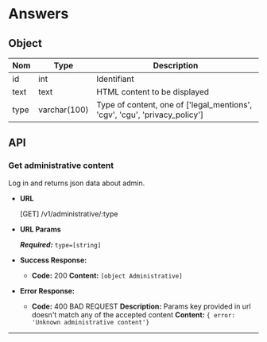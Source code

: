 # Answers

## Object

**Nom**               | **Type**      | **Description** 
----------------------|-------------  |-------------------
id                    | int           | Identifiant
text                  | text  		  | HTML content to be displayed
type                  | varchar(100)  | Type of content, one of ['legal_mentions', 'cgv', 'cgu', 'privacy_policy']

## API

### Get administrative content

  Log in and returns json data about admin.

* **URL**

  [GET] /v1/administrative/:type

*  **URL Params**

   ***Required:***
   `type=[string]`

* **Success Response:**

  * **Code:** 200
    **Content:** `[object Administrative]`
 
* **Error Response:**

  * **Code:** 400 BAD REQUEST 
    **Description:** Params key provided in url doesn't match any of the accepted content
    **Content:** `{ error: 'Unknown administrative content'}`
---
